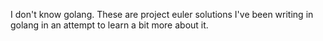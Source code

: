 I don't know golang.  These are project euler solutions I've been writing in golang in an attempt to learn a bit more about it.
